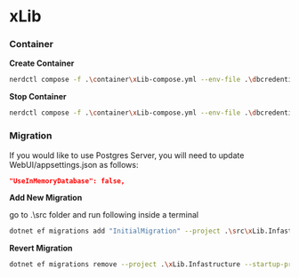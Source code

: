 # xLib

### Container

**Create Container**

```bash
nerdctl compose -f .\container\xLib-compose.yml --env-file .\dbcredentials.env up -d
```

**Stop Container**

```bash
nerdctl compose -f .\container\xLib-compose.yml --env-file .\dbcredentials.env down
```

### Migration

If you would like to use Postgres Server, you will need to update WebUI/appsettings.json as follows:

```json
"UseInMemoryDatabase": false,
```

**Add New Migration**

go to .\src folder and run following inside a terminal

```bash
dotnet ef migrations add "InitialMigration" --project .\src\xLib.Infastructure --startup-project .\src\xLib.WebApp --output-dir Persistence\Migrations
```

**Revert Migration**

```bash
dotnet ef migrations remove --project .\xLib.Infastructure --startup-project .\xLib.WebApp
```

